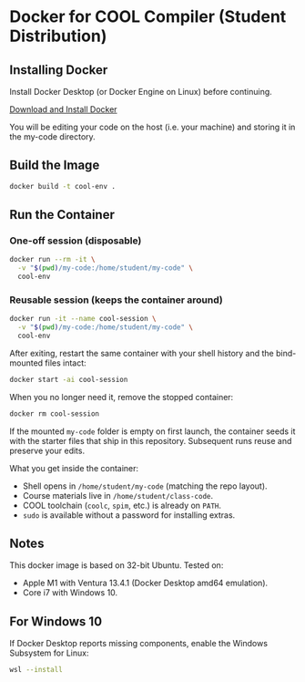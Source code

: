 # Docker for COOL Compiler (Student Distribution)

## Installing Docker
Install Docker Desktop (or Docker Engine on Linux) before continuing.

[Download and Install Docker](https://www.docker.com/products/docker-desktop/)

You will be editing your code on the host (i.e. your machine) and storing it in the my-code directory.

## Build the Image
```bash
docker build -t cool-env .
```

## Run the Container

### One-off session (disposable)
```bash
docker run --rm -it \
  -v "$(pwd)/my-code:/home/student/my-code" \
  cool-env
```

### Reusable session (keeps the container around)
```bash
docker run -it --name cool-session \
  -v "$(pwd)/my-code:/home/student/my-code" \
  cool-env
```

After exiting, restart the same container with your shell history and the bind-mounted files intact:
```bash
docker start -ai cool-session
```

When you no longer need it, remove the stopped container:
```bash
docker rm cool-session
```

If the mounted `my-code` folder is empty on first launch, the container seeds it
with the starter files that ship in this repository. Subsequent runs reuse and
preserve your edits.

What you get inside the container:
- Shell opens in `/home/student/my-code` (matching the repo layout).
- Course materials live in `/home/student/class-code`.
- COOL toolchain (`coolc`, `spim`, etc.) is already on `PATH`.
- `sudo` is available without a password for installing extras.

## Notes
This docker image is based on 32-bit Ubuntu.
Tested on:
- Apple M1 with Ventura 13.4.1 (Docker Desktop amd64 emulation).
- Core i7 with Windows 10.

## For Windows 10
If Docker Desktop reports missing components, enable the Windows Subsystem for Linux:
```bash
wsl --install
```
